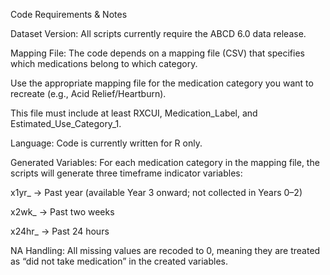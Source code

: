 Code Requirements & Notes

Dataset Version:
All scripts currently require the ABCD 6.0 data release.

Mapping File:
The code depends on a mapping file (CSV) that specifies which medications belong to which category.

Use the appropriate mapping file for the medication category you want to recreate (e.g., Acid Relief/Heartburn).

This file must include at least RXCUI, Medication_Label, and Estimated_Use_Category_1.

Language:
Code is currently written for R only.

Generated Variables:
For each medication category in the mapping file, the scripts will generate three timeframe indicator variables:

x1yr_ → Past year (available Year 3 onward; not collected in Years 0–2)

x2wk_ → Past two weeks

x24hr_ → Past 24 hours

NA Handling:
All missing values are recoded to 0, meaning they are treated as “did not take medication” in the created variables.
